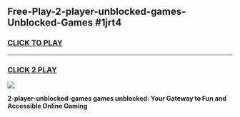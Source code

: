 
## Free-Play-2-player-unblocked-games-Unblocked-Games #1jrt4
<h3>
<a href="https://news.freeplayer.one?title=2-player-unblocked-games&ref=8M">CLICK TO PLAY</a></h3>
<hr>

<h3>
<a href="https://news.freeplayer.one?title=2-player-unblocked-games&ref=8M">CLICK 2 PLAY</a>
  
</h3>

<a href="https://news.freeplayer.one?title=2-player-unblocked-games&ref=8M"><img src="https://clearcache.store/games.png"></a>


**2-player-unblocked-games games unblocked: Your Gateway to Fun and Accessible Online Gaming**
